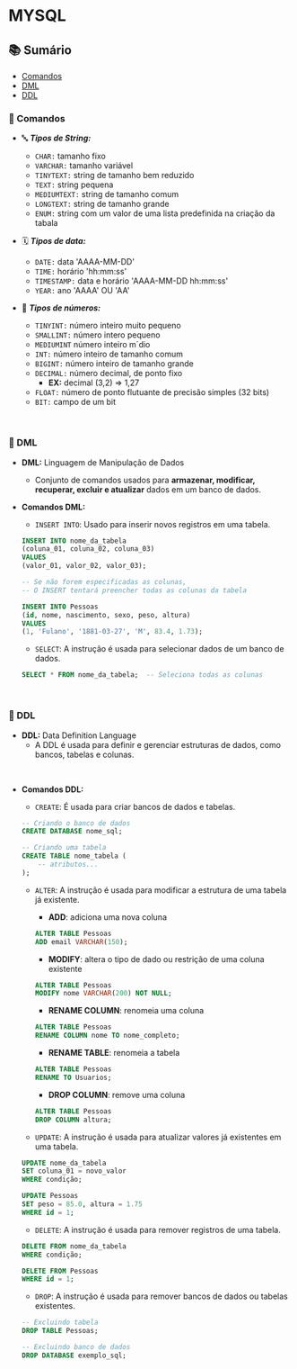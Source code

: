 
# MYSQL

## 📚 Sumário

- [Comandos](#comandos)
- [DML](#dml)
- [DDL](#ddl)

<h3 id="comandos"> 📌 Comandos </h3>

- 🔤 ***Tipos de String:***
    - ``CHAR:`` tamanho fixo
    - ``VARCHAR:`` tamanho variável
    - ``TINYTEXT:`` string de tamanho bem reduzido
    - ``TEXT:`` string pequena
    - ``MEDIUMTEXT:`` string de tamanho comum
    - ``LONGTEXT:`` string de tamanho grande
    - ``ENUM:`` string com um valor de uma lista predefinida na criação da tabala

- 🗓️ ***Tipos de data:***
    - ``DATE:`` data 'AAAA-MM-DD'
    - ``TIME:`` horário 'hh:mm:ss'
    - ``TIMESTAMP:`` data e horário 'AAAA-MM-DD hh:mm:ss'
    - ``YEAR:`` ano 'AAAA' OU 'AA'

- 🔢 ***Tipos de números:***

    - ``TINYINT:`` número inteiro muito pequeno
    - ``SMALLINT:`` número intero pequeno
    - ``MEDIUMINT`` número inteiro m´dio
    - ``INT:`` número inteiro de tamanho comum
    - ``BIGINT:`` número inteiro de tamanho grande
    - ``DECIMAL:`` número decimal, de ponto fixo
        - **EX:** decimal (3,2) => 1,27
    - ``FLOAT:`` número de ponto flutuante de precisão simples (32 bits)
    - ``BIT:`` campo de um bit
    
<br>

<h3 id="dml"> 📌 DML </h3>

- **DML:** Linguagem de Manipulação de Dados

    - Conjunto de comandos usados para **armazenar, modificar, recuperar, excluir e atualizar** dados em um banco de dados.



- **Comandos DML:**
    
    - ``INSERT INTO``: Usado para inserir novos registros em uma tabela.

    ```sql
    INSERT INTO nome_da_tabela
    (coluna_01, coluna_02, coluna_03) 
    VALUES
    (valor_01, valor_02, valor_03);

    -- Se não forem especificadas as colunas,
    -- O INSERT tentará preencher todas as colunas da tabela
    ```

    ```sql
    INSERT INTO Pessoas
    (id, nome, nascimento, sexo, peso, altura)
    VALUES
    (1, 'Fulano', '1881-03-27', 'M', 83.4, 1.73);
    ```

    - ``SELECT``: A instrução é usada para selecionar dados de um banco de dados.

    ```sql
    SELECT * FROM nome_da_tabela;  -- Seleciona todas as colunas
    ```

<br>

<h3 id="ddl"> 📌 DDL </h3>

- **DDL:** Data Definition Language
    - A DDL é usada para definir e gerenciar estruturas de dados, como bancos, tabelas e colunas.

<br>

- **Comandos DDL:**
    - ``CREATE``: É usada para criar bancos de dados e tabelas.
    ```sql
    -- Criando o banco de dados
    CREATE DATABASE nome_sql;

    -- Criando uma tabela
    CREATE TABLE nome_tabela (
        -- atributos...
    );
    ```
    
    - ``ALTER``: A instrução é usada para modificar a estrutura de uma tabela já existente.  

        - **ADD**: adiciona uma nova coluna  
        ```sql
        ALTER TABLE Pessoas
        ADD email VARCHAR(150);
        ```

        - **MODIFY**: altera o tipo de dado ou restrição de uma coluna existente  
        ```sql
        ALTER TABLE Pessoas
        MODIFY nome VARCHAR(200) NOT NULL;
        ```

        - **RENAME COLUMN**: renomeia uma coluna  
        ```sql
        ALTER TABLE Pessoas
        RENAME COLUMN nome TO nome_completo;
        ```

        - **RENAME TABLE**: renomeia a tabela  
        ```sql
        ALTER TABLE Pessoas
        RENAME TO Usuarios;
        ```

        - **DROP COLUMN**: remove uma coluna  
        ```sql
        ALTER TABLE Pessoas
        DROP COLUMN altura;
        ```

    - ``UPDATE``: A instrução é usada para atualizar valores já existentes em uma tabela. 

    ```sql
    UPDATE nome_da_tabela
    SET coluna_01 = novo_valor
    WHERE condição;
    ```

    ```sql
    UPDATE Pessoas
    SET peso = 85.0, altura = 1.75
    WHERE id = 1;
    ```

    - ``DELETE``: A instrução é usada para remover registros de uma tabela.  

    ```sql
    DELETE FROM nome_da_tabela
    WHERE condição;
    ```

    ```sql
    DELETE FROM Pessoas
    WHERE id = 1;
    ```

    - ``DROP``: A instrução é usada para remover bancos de dados ou tabelas existentes. 
    
    ```sql
    -- Excluindo tabela
    DROP TABLE Pessoas;

    -- Excluindo banco de dados
    DROP DATABASE exemplo_sql;
    ```
<br>

